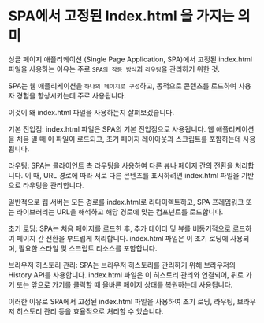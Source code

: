# SPA에서 고정된 Index.html 을 가지는 의미

싱글 페이지 애플리케이션 (Single Page Application, SPA)에서 고정된 index.html 파일을 사용하는 이유는 주로 `SPA의 작동 방식`과 `라우팅`을 관리하기 위한 것.

SPA는 웹 애플리케이션을 `하나의 페이지로 구성`하고, 동적으로 콘텐츠를 로드하여 사용자 경험을 향상시키는데 주로 사용됩니다.

이것이 왜 index.html 파일을 사용하는지 살펴보겠습니다.

기본 진입점: index.html 파일은 SPA의 기본 진입점으로 사용됩니다. 웹 애플리케이션을 처음 열 때 이 파일이 로드되고, 초기 페이지 레이아웃과 스크립트를 포함하는데 사용됩니다.

라우팅: SPA는 클라이언트 측 라우팅을 사용하여 다른 뷰나 페이지 간의 전환을 처리합니다. 이 때, URL 경로에 따라 서로 다른 콘텐츠를 표시하려면 index.html 파일을 기반으로 라우팅을 관리합니다. 

일반적으로 웹 서버는 모든 경로를 index.html로 리다이렉트하고, SPA 프레임워크 또는 라이브러리는 URL을 해석하고 해당 경로에 맞는 컴포넌트를 로드합니다.

초기 로딩: SPA는 처음 페이지를 로드한 후, 추가 데이터 및 뷰를 비동기적으로 로드하여 페이지 간 전환을 부드럽게 처리합니다. index.html 파일은 이 초기 로딩에 사용되며, 필요한 스타일 및 스크립트 리소스를 포함합니다.

브라우저 히스토리 관리: SPA는 브라우저 히스토리를 관리하기 위해 브라우저의 History API를 사용합니다. index.html 파일은 이 히스토리 관리와 연결되어, 뒤로 가기 또는 앞으로 가기를 클릭할 때 올바른 페이지 상태를 복원하는데 사용됩니다.

이러한 이유로 SPA에서 고정된 index.html 파일을 사용하여 초기 로딩, 라우팅, 브라우저 히스토리 관리 등을 효율적으로 처리할 수 있습니다.





